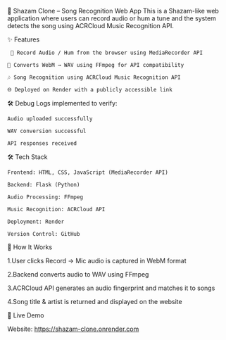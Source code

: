 🎵 Shazam Clone – Song Recognition Web App
This is a Shazam-like web application where users can record audio or hum a tune and the system detects the song using ACRCloud Music Recognition API.

✨ Features

     🎤 Record Audio / Hum from the browser using MediaRecorder API
    
    🔄 Converts WebM → WAV using FFmpeg for API compatibility
    
    🎶 Song Recognition using ACRCloud Music Recognition API
    
    🌐 Deployed on Render with a publicly accessible link

🛠 Debug Logs implemented to verify:

    Audio uploaded successfully
    
    WAV conversion successful
    
    API responses received

🛠 Tech Stack

    Frontend: HTML, CSS, JavaScript (MediaRecorder API)
    
    Backend: Flask (Python)
    
    Audio Processing: FFmpeg
    
    Music Recognition: ACRCloud API
    
    Deployment: Render
    
    Version Control: GitHub

🚀 How It Works

1.User clicks Record → Mic audio is captured in WebM format

2.Backend converts audio to WAV using FFmpeg

3.ACRCloud API generates an audio fingerprint and matches it to songs

4.Song title & artist is returned and displayed on the website

🔗 Live Demo

Website: https://shazam-clone.onrender.com
